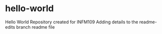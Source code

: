 # hello-world
Hello World Repository created for INFM109
Adding details to the readme-edits branch readme file
